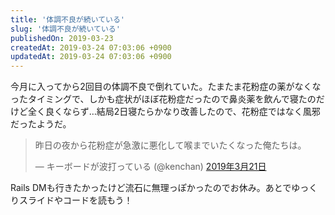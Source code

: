 ```yaml
---
title: '体調不良が続いている'
slug: '体調不良が続いている'
publishedOn: 2019-03-23
createdAt: 2019-03-24 07:03:06 +0900
updatedAt: 2019-03-24 07:03:06 +0900
---
```

今月に入ってから2回目の体調不良で倒れていた。たまたま花粉症の薬がなくなったタイミングで、しかも症状がほぼ花粉症だったので鼻炎薬を飲んで寝たのだけど全く良くならず…結局2日寝たらかなり改善したので、花粉症ではなく風邪だったようだ。

<blockquote class="twitter-tweet" data-lang="ja"><p lang="ja" dir="ltr">昨日の夜から花粉症が急激に悪化して喉までいたくなった俺たちは。</p>&mdash; キーボードが波打っている (@kenchan) <a href="https://twitter.com/kenchan/status/1108543699116425216?ref_src=twsrc%5Etfw">2019年3月21日</a></blockquote>
<script async src="https://platform.twitter.com/widgets.js" charset="utf-8"></script>

Rails DMも行きたかったけど流石に無理っぽかったのでお休み。あとでゆっくりスライドやコードを読もう！
